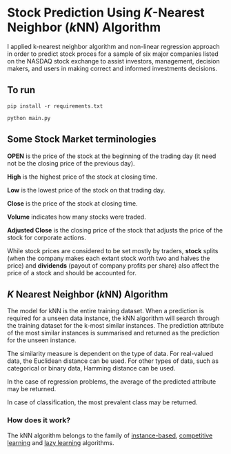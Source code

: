 # Stock Prediction Using *K*-Nearest Neighbor (*k*NN) Algorithm

I applied k-nearest neighbor algorithm and non-linear regression approach in
order to predict stock proces for a sample of six major companies listed on the
NASDAQ stock exchange to assist investors, management, decision makers, and
users in making correct and informed investments decisions.

## To run
```
pip install -r requirements.txt

python main.py
```

## Some Stock Market terminologies

**OPEN** is the price of the stock at the beginning of the trading day (it 
need not be the closing price of the previous day).

**High** is the highest price of the stock at closing time.

**Low** is the lowest price of the stock on that trading day.

**Close** is the price of the stock at closing time.

**Volume** indicates how many stocks were traded.

**Adjusted Close** is the closing price of the stock that adjusts the price of 
the stock for corporate actions.

While stock prices are considered to be set mostly by traders, **stock** splits
(when the company makes each extant stock worth two and halves the price) and
**dividends** (payout of company profits per share) also affect the price of a 
stock and should be accounted for.

## *K* Nearest Neighbor (*k*NN) Algorithm

The model for kNN is the entire training dataset. When a prediction is required
for a unseen data instance, the kNN algorithm will search through the training 
dataset for the k-most similar instances. The prediction attribute of the most 
similar instances is summarised and returned as the prediction for the unseen
instance.

The similarity measure is dependent on the type of data. For real-valued data, 
the Euclidean distance can be used. For other types of data, such as categorical
or binary data, Hamming distance can be used.

In the case of regression problems, the average of the predicted attribute may 
be returned.

In case of classification, the most prevalent class may be returned.

### How does it work?
The kNN algorithm belongs to the family of
[instance-based](https://en.wikipedia.org/wiki/Instance-based_learning "In
machine learning, instance-based learning, sometimes called memory-based
learning, is a family of learning algorithms that, instead of performing
explicit generalization, compares new problem instances with instances seen in
training, which have been stored in memory."), [competitive
learning](https://en.wikipedia.org/wiki/Competitive_learning "Competitive
learning is a form of unsupervised learning in artificial neural networks, in
which nodes compete for the right to respond to a subset of the input data. A
variant of Hebbian learning, competitive learning works by increasing the
specialization of each node in the network.")
and [lazy learning](https://en.wikipedia.org/wiki/Lazy_learning "lazy learning is a learning method in which generalization beyond the training data is delayed until a query is made to the system, as opposed to in eager learning, where the system tries to generalize the training data before receiving queries.") algorithms.
